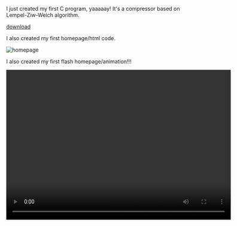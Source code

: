I just created my first C program, yaaaaay! It's a compressor based on Lempel-Ziw-Welch algorithm.

[download](/downloads/work/2000/LZW2000.zip)

I also created my first homepage/html code.

![homepage](/images/work_2000_homepage_v1.png)

I also created my first flash homepage/animation!!!

<p align="center">
<video width="600" height="400" controls>
  <source src="/videos/work/2000/TetrapodV1.mp4" type="video/mp4">
</video>
</p>